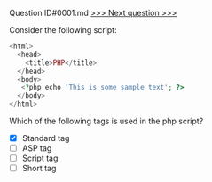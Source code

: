  Question ID#0001.md  [>>> Next question >>>](0002.md) 

Consider the following script:

```php
<html>
  <head>
    <title>PHP</title>
  </head>
  <body>
   <?php echo 'This is some sample text'; ?>
  </body>
</html>
```
Which of the following tags is used in the php script?

- [x] Standard tag
- [ ] ASP tag
- [ ] Script tag
- [ ] Short tag
